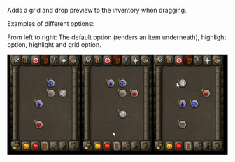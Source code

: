 Adds a grid and drop preview to the inventory when dragging.

Examples of different options:

From left to right: The default option (renders an item underneath), highlight option, highlight and grid option.

![grid-options](img/inventory-grid/inventory_grid_display.gif)
